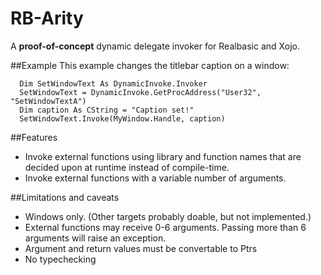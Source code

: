 # RB-Arity
A **proof-of-concept** dynamic delegate invoker for Realbasic and Xojo. 

##Example
This example changes the titlebar caption on a window:
```vbnet
  Dim SetWindowText As DynamicInvoke.Invoker
  SetWindowText = DynamicInvoke.GetProcAddress("User32", "SetWindowTextA")
  Dim caption As CString = "Caption set!"
  SetWindowText.Invoke(MyWindow.Handle, caption)
```

##Features
* Invoke external functions using library and function names that are decided upon at runtime instead of compile-time.
* Invoke external functions with a variable number of arguments.

##Limitations and caveats
* Windows only. (Other targets probably doable, but not implemented.)
* External functions may receive 0-6 arguments. Passing more than 6 arguments will raise an exception.
* Argument and return values must be convertable to Ptrs 
* No typechecking
